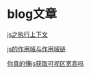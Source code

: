 # blog文章

[js之执行上下文](https://github.com/linjingming/blog/issues/1)



[js的作用域与作用域链](https://github.com/linjingming/blog/issues/2)


[你真的懂js获取可视区宽高吗](https://github.com/linjingming/blog/issues/3)